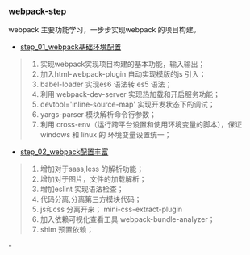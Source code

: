 ### webpack-step
webpack 主要功能学习，一步步实现webpack 的项目构建。

- [step_01_webpack基础环境配置](https://github.com/song111/webpack-step/tree/master/step_01_webpack%E5%9F%BA%E7%A1%80%E7%8E%AF%E5%A2%83%E9%85%8D%E7%BD%AE)
> 1. 实现webpack实现项目构建的基本功能，输入输出；
> 2. 加入html-webpack-plugin 自动实现模版的js 引入；
> 3. babel-loader 实现es6 语法转 es5 语法；
> 4. 利用 webpack-dev-server 实现热加载和开启服务功能；
> 5. devtool='inline-source-map' 实现开发状态下的调试；
> 6. yargs-parser 模块解析命令行参数；
> 7. 利用 cross-env（运行跨平台设置和使用环境变量的脚本），保证windows 和 linux 的 环境变量设置统一；


- [step_02_webpack配置丰富](https://github.com/song111/webpack-step/tree/master/step_01_webpack%E5%9F%BA%E7%A1%80%E7%8E%AF%E5%A2%83%E9%85%8D%E7%BD%AE)
> 1. 增加对于sass,less 的解析功能；
> 2. 增加对于图片，文件的加载解析；
> 3. 增加eslint 实现语法检查；
> 4. 代码分离,分离第三方模块代码；
> 5. js和css 分离开来； mini-css-extract-plugin
> 6. 加入依赖可视化查看工具 webpack-bundle-analyzer；
> 7. shim 预置依赖；
   

-[]()